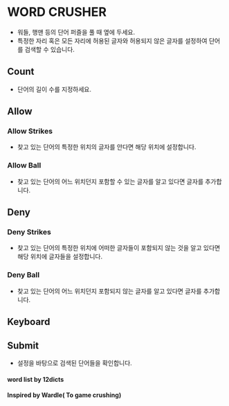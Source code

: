 # WORD CRUSHER


- 워들, 행맨 등의 단어 퍼즐을 풀 때 옆에 두세요.
- 특정한 자리 혹은 모든 자리에 허용된 글자와 허용되지 않은 글자를 설정하여 단어를 검색할 수 있습니다.

## Count
- 단어의 길이 수를 지정하세요.

## Allow
### Allow Strikes
- 찾고 있는 단어의 특정한 위치의 글자를 안다면 해당 위치에 설정합니다.
### Allow Ball
- 찾고 있는 단어의 어느 위치던지 포함할 수 있는 글자를 알고 있다면 글자를 추가합니다.

## Deny
### Deny Strikes
- 찾고 있는 단어의 특정한 위치에 어떠한 글자들이 포함되지 않는 것을 알고 있다면 해당 위치에 글자들을 설정합니다.
### Deny Ball
- 찾고 있는 단어의 어느 위치던지 포함되지 않는 글자를 알고 있다면 글자를 추가합니다.

## Keyboard
## Submit
- 설정을 바탕으로 검색된 단어들을 확인합니다.


#### word list by 12dicts
#### Inspired by Wardle( To game crushing)

